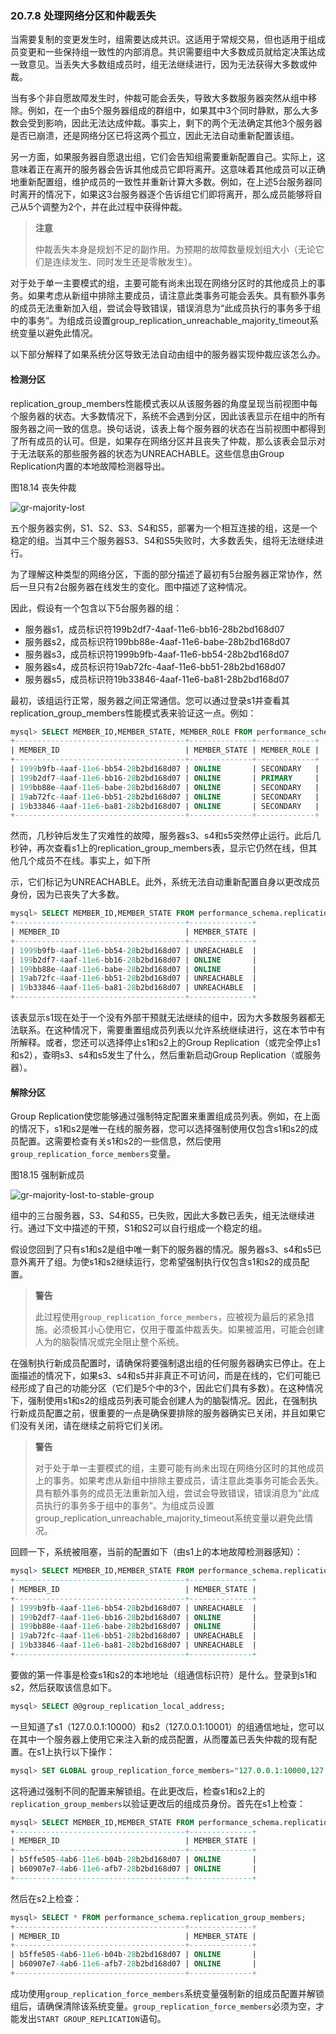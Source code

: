### 20.7.8 处理网络分区和仲裁丢失

当需要复制的变更发生时，组需要达成共识。这适用于常规交易，但也适用于组成员变更和一些保持组一致性的内部消息。共识需要组中大多数成员就给定决策达成一致意见。当丢失大多数组成员时，组无法继续进行，因为无法获得大多数或仲裁。

当有多个非自愿故障发生时，仲裁可能会丢失，导致大多数服务器突然从组中移除。例如，在一个由5个服务器组成的群组中，如果其中3个同时静默，那么大多数会受到影响，因此无法达成仲裁。事实上，剩下的两个无法确定其他3个服务器是否已崩溃，还是网络分区已将这两个孤立，因此无法自动重新配置该组。

另一方面，如果服务器自愿退出组，它们会告知组需要重新配置自己。实际上，这意味着正在离开的服务器会告诉其他成员它即将离开。这意味着其他成员可以正确地重新配置组，维护成员的一致性并重新计算大多数。例如，在上述5台服务器同时离开的情况下，如果这3台服务器逐个告诉组它们即将离开，那么成员能够将自己从5个调整为2个，并在此过程中获得仲裁。

> **注意**
>
> 仲裁丢失本身是规划不足的副作用。为预期的故障数量规划组大小（无论它们是连续发生、同时发生还是零散发生）。

对于处于单一主要模式的组，主要可能有尚未出现在网络分区时的其他成员上的事务。如果考虑从新组中排除主要成员，请注意此类事务可能会丢失。具有额外事务的成员无法重新加入组，尝试会导致错误，错误消息为“此成员执行的事务多于组中的事务”。为组成员设置group_replication_unreachable_majority_timeout系统变量以避免此情况。

以下部分解释了如果系统分区导致无法自动由组中的服务器实现仲裁应该怎么办。

#### 检测分区

replication_group_members性能模式表以从该服务器的角度呈现当前视图中每个服务器的状态。大多数情况下，系统不会遇到分区，因此该表显示在组中的所有服务器之间一致的信息。换句话说，该表上每个服务器的状态在当前视图中都得到了所有成员的认可。但是，如果存在网络分区并且丧失了仲裁，那么该表会显示对于无法联系的那些服务器的状态为UNREACHABLE。这些信息由Group Replication内置的本地故障检测器导出。

图18.14 丧失仲裁

![gr-majority-lost](gr-majority-lost.png)

五个服务器实例，S1、S2、S3、S4和S5，部署为一个相互连接的组，这是一个稳定的组。当其中三个服务器S3、S4和S5失败时，大多数丢失，组将无法继续进行。

为了理解这种类型的网络分区，下面的部分描述了最初有5台服务器正常协作，然后一旦只有2台服务器在线发生的变化。图中描述了这种情况。

因此，假设有一个包含以下5台服务器的组：

- 服务器s1，成员标识符199b2df7-4aaf-11e6-bb16-28b2bd168d07
- 服务器s2，成员标识符199bb88e-4aaf-11e6-babe-28b2bd168d07
- 服务器s3，成员标识符1999b9fb-4aaf-11e6-bb54-28b2bd168d07
- 服务器s4，成员标识符19ab72fc-4aaf-11e6-bb51-28b2bd168d07
- 服务器s5，成员标识符19b33846-4aaf-11e6-ba81-28b2bd168d07

最初，该组运行正常，服务器之间正常通信。您可以通过登录s1并查看其replication_group_members性能模式表来验证这一点。例如：

```sql
mysql> SELECT MEMBER_ID,MEMBER_STATE, MEMBER_ROLE FROM performance_schema.replication_group_members;
+--------------------------------------+--------------+-------------+
| MEMBER_ID                            | MEMBER_STATE | MEMBER_ROLE |
+--------------------------------------+--------------+-------------+
| 1999b9fb-4aaf-11e6-bb54-28b2bd168d07 | ONLINE       | SECONDARY   |
| 199b2df7-4aaf-11e6-bb16-28b2bd168d07 | ONLINE       | PRIMARY     |
| 199bb88e-4aaf-11e6-babe-28b2bd168d07 | ONLINE       | SECONDARY   |
| 19ab72fc-4aaf-11e6-bb51-28b2bd168d07 | ONLINE       | SECONDARY   |
| 19b33846-4aaf-11e6-ba81-28b2bd168d07 | ONLINE       | SECONDARY   |
+--------------------------------------+--------------+-------------+
```

然而，几秒钟后发生了灾难性的故障，服务器s3、s4和s5突然停止运行。此后几秒钟，再次查看s1上的replication_group_members表，显示它仍然在线，但其他几个成员不在线。事实上，如下所

示，它们标记为UNREACHABLE。此外，系统无法自动重新配置自身以更改成员身份，因为已丧失了大多数。

```sql
mysql> SELECT MEMBER_ID,MEMBER_STATE FROM performance_schema.replication_group_members;
+--------------------------------------+--------------+
| MEMBER_ID                            | MEMBER_STATE |
+--------------------------------------+--------------+
| 1999b9fb-4aaf-11e6-bb54-28b2bd168d07 | UNREACHABLE  |
| 199b2df7-4aaf-11e6-bb16-28b2bd168d07 | ONLINE       |
| 199bb88e-4aaf-11e6-babe-28b2bd168d07 | ONLINE       |
| 19ab72fc-4aaf-11e6-bb51-28b2bd168d07 | UNREACHABLE  |
| 19b33846-4aaf-11e6-ba81-28b2bd168d07 | UNREACHABLE  |
+--------------------------------------+--------------+
```

该表显示s1现在处于一个没有外部干预就无法继续的组中，因为大多数服务器都无法联系。在这种情况下，需要重置组成员列表以允许系统继续进行，这在本节中有所解释。或者，您还可以选择停止s1和s2上的Group Replication（或完全停止s1和s2），查明s3、s4和s5发生了什么，然后重新启动Group Replication（或服务器）。

#### 解除分区

Group Replication使您能够通过强制特定配置来重置组成员列表。例如，在上面的情况下，s1和s2是唯一在线的服务器，您可以选择强制使用仅包含s1和s2的成员配置。这需要检查有关s1和s2的一些信息，然后使用`group_replication_force_members`变量。

图18.15 强制新成员

![gr-majority-lost-to-stable-group](gr-majority-lost-to-stable-group.png)

组中的三台服务器，S3、S4和S5，已失败，因此大多数已丢失，组无法继续进行。通过下文中描述的干预，S1和S2可以自行组成一个稳定的组。

假设您回到了只有s1和s2是组中唯一剩下的服务器的情况。服务器s3、s4和s5已意外离开了组。为使s1和s2继续运行，您希望强制执行仅包含s1和s2的成员配置。

> **警告**
>
> 此过程使用`group_replication_force_members`，应被视为最后的紧急措施。必须极其小心使用它，仅用于覆盖仲裁丢失。如果被滥用，可能会创建人为的脑裂情况或完全阻止整个系统。

在强制执行新成员配置时，请确保将要强制退出组的任何服务器确实已停止。在上面描述的情况下，如果s3、s4和s5并非真正不可访问，而是在线的，它们可能已经形成了自己的功能分区（它们是5个中的3个，因此它们具有多数）。在这种情况下，强制使用s1和s2的组成员列表可能会创建人为的脑裂情况。因此，在强制执行新成员配置之前，很重要的一点是确保要排除的服务器确实已关闭，并且如果它们没有关闭，请在继续之前将它们关闭。

> **警告**
>
> 对于处于单一主要模式的组，主要可能有尚未出现在网络分区时的其他成员上的事务。如果考虑从新组中排除主要成员，请注意此类事务可能会丢失。具有额外事务的成员无法重新加入组，尝试会导致错误，错误消息为“此成员执行的事务多于组中的事务”。为组成员设置group_replication_unreachable_majority_timeout系统变量以避免此情况。

回顾一下，系统被阻塞，当前的配置如下（由s1上的本地故障检测器感知）：

```sql
mysql> SELECT MEMBER_ID,MEMBER_STATE FROM performance_schema.replication_group_members;
+--------------------------------------+--------------+
| MEMBER_ID                            | MEMBER_STATE |
+--------------------------------------+--------------+
| 1999b9fb-4aaf-11e6-bb54-28b2bd168d07 | UNREACHABLE  |
| 199b2df7-4aaf-11e6-bb16-28b2bd168d07 | ONLINE       |
| 199bb88e-4aaf-11e6-babe-28b2bd168d07 | ONLINE       |
| 19ab72fc-4aaf-11e6-bb51-28b2bd168d07 | UNREACHABLE  |
| 19b33846-4aaf-11e6-ba81-28b2bd168d07 | UNREACHABLE  |
+--------------------------------------+--------------+
```

要做的第一件事是检查s1和s2的本地地址（组通信标识符）是什么。登录到s1和s2，然后获取该信息如下。

```sql
mysql> SELECT @@group_replication_local_address;
```

一旦知道了s1（127.0.0.1:10000）和s2（127.0.0.1:10001）的组通信地址，您可以在其中一个服务器上使用它来注入新的成员配置，从而覆盖已丢失仲裁的现有配置。在s1上执行以下操作：

```sql
mysql> SET GLOBAL group_replication_force_members="127.0.0.1:10000,127.0.0.1:10001";
```

这将通过强制不同的配置来解锁组。在此更改后，检查s1和s2上的`replication_group_members`以验证更改后的组成员身份。首先在s1上检查：

```sql
mysql> SELECT MEMBER_ID,MEMBER_STATE FROM performance_schema.replication_group_members;
+--------------------------------------+--------------+
| MEMBER_ID                            | MEMBER_STATE |
+--------------------------------------+--------------+
| b5ffe505-4ab6-11e6-b04b-28b2bd168d07 | ONLINE       |
| b60907e7-4ab6-11e6-afb7-28b2bd168d07 | ONLINE       |
+--------------------------------------+--------------+
```

然后在s2上检查：

```sql
mysql> SELECT * FROM performance_schema.replication_group_members;
+--------------------------------------+--------------+
| MEMBER_ID                            | MEMBER_STATE |
+--------------------------------------+--------------+
| b5ffe505-4ab6-11e6-b04b-28b2bd168d07 | ONLINE       |
| b60907e7-4ab6-11e6-afb7-28b2bd168d07 | ONLINE       |
+--------------------------------------+--------------+
```

成功使用`group_replication_force_members`系统变量强制新的组成员配置并解锁组后，请确保清除该系统变量。`group_replication_force_members`必须为空，才能发出`START GROUP_REPLICATION`语句。